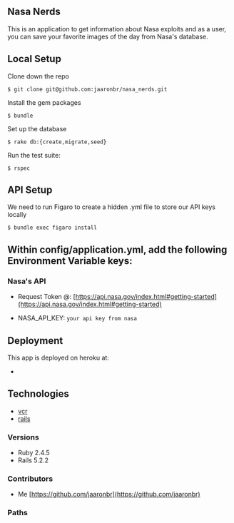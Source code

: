 ## Nasa Nerds
This is an application to get information about Nasa exploits and as a user,
you can save your favorite images of the day from Nasa's database.

## Local Setup

Clone down the repo
```
$ git clone git@github.com:jaaronbr/nasa_nerds.git
```

Install the gem packages
```
$ bundle
```

Set up the database
```
$ rake db:{create,migrate,seed}
```

Run the test suite:
```
$ rspec
```

## API Setup
We need to run Figaro to create a hidden .yml file to store our API keys locally

```
$ bundle exec figaro install
```

## Within config/application.yml, add the following Environment Variable keys:

### Nasa's API
* Request Token @:
[https://api.nasa.gov/index.html#getting-started](https://api.nasa.gov/index.html#getting-started)

* NASA_API_KEY: `your api key from nasa`

## Deployment

This app is deployed on heroku at:

* 

## Technologies

* [vcr](https://github.com/vcr/vcr)
* [rails](https://rubyonrails.org/)

### Versions

* Ruby 2.4.5
* Rails 5.2.2

### Contributors

* Me   [https://github.com/jaaronbr](https://github.com/jaaronbr)

### Paths
